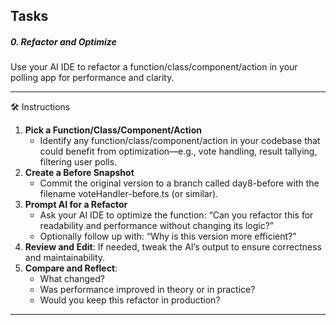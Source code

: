 ## Tasks

##### 0\. Refactor and Optimize

Use your AI IDE to refactor a function/class/component/action in your polling app for performance and clarity.

---

🛠️ Instructions

1.  **Pick a Function/Class/Component/Action**
    - Identify any function/class/component/action in your codebase that could benefit from optimization—e.g., vote handling, result tallying, filtering user polls.
2.  **Create a Before Snapshot**
    - Commit the original version to a branch called day8-before with the filename voteHandler-before.ts (or similar).
3.  **Prompt AI for a Refactor**
    - Ask your AI IDE to optimize the function: “Can you refactor this for readability and performance without changing its logic?”
    - Optionally follow up with: “Why is this version more efficient?”
4.  **Review and Edit**: If needed, tweak the AI’s output to ensure correctness and maintainability.
5.  **Compare and Reflect**:
    - What changed?
    - Was performance improved in theory or in practice?
    - Would you keep this refactor in production?

---
